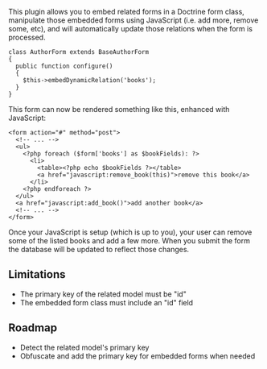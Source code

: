 This plugin allows you to embed related forms in a Doctrine form class,
manipulate those embedded forms using JavaScript (i.e. add more, remove some,
etc), and will automatically update those relations when the form is
processed.

    class AuthorForm extends BaseAuthorForm
    {
      public function configure()
      {
        $this->embedDynamicRelation('books');
      }
    }

This form can now be rendered something like this, enhanced with JavaScript:

    <form action="#" method="post">
      <!-- ... -->
      <ul>
        <?php foreach ($form['books'] as $bookFields): ?>
          <li>
            <table><?php echo $bookFields ?></table>
            <a href="javascript:remove_book(this)">remove this book</a>
          </li>
        <?php endforeach ?>
      </ul>
      <a href="javascript:add_book()">add another book</a>
      <!-- ... -->
    </form>

Once your JavaScript is setup (which is up to you), your user can remove some
of the listed books and add a few more. When you submit the form the database
will be updated to reflect those changes.

Limitations
-----------

 * The primary key of the related model must be "id"
 * The embedded form class must include an "id" field

Roadmap
-------

 * Detect the related model's primary key
 * Obfuscate and add the primary key for embedded forms when needed

